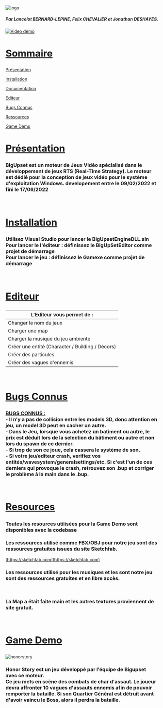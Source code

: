 <br>

![logo](https://i.imgur.com/KJdce0n.png)

<h5>Par Lancelot BERNARD-LEPINE, Felix CHEVALIER et Jonathan DESHAYES.</h5>

[![Video demo](https://media.discordapp.net/attachments/763144350086856735/1129828004349096036/image.png?width=1201&height=676)](https://www.youtube.com/watch?v=SY_2IulE8eY)

## <u><h2>Sommaire</h2></u>

[Présentation](#presented)
<br>

[Installation](#install)
<br>

[Documentation](#documentation)
<br>

[Editeur](#editor)
<br>

[Bugs Connus](#bugs)
<br>

[Ressources](#resource)
<br>

[Game Demo](#gamedemo)
<br>

## <u><h2 id="presented">Présentation</h2></u>

<h3>BigUpset est un moteur de Jeux Vidéo spécialisé dans le développement de jeux RTS (Real-Time Strategy). Le moteur est dédié pour la conception de jeux vidéo pour le système d'exploitation Windows.
developement entre le 09/02/2022 et fini le 17/06/2022
</h3>

<br>


## <u><h2 id="install">Installation</h2></u>

<h3>Utilisez Visual Studio pour lancer le BigUpsetEngineDLL.sln<br>
Pour lancer le l'éditeur : définissez le BigUpSetEditor comme projet de démarrage<br>
Pour lancer le jeu : définissez le Gamexe comme projet de démarrage<br> </h3>

<br>

## <u><h2 id="editor">Editeur</h2></u>

 L'Editeur vous permet de :                        |
 -------------                                     |
 Changer le nom du jeux                            |
 Charger une map                                   |
 Charger la musique du jeu ambiente                |
 Créer une entité (Character / Building / Décors)  |
 Créer des particules                              |
 Créer des vagues d'ennemis                        |
<br>

## <u><h2 id="bugs">Bugs Connus</h2></u>

<h3><u>BUGS CONNUS :</u>
<br>- Il n'y a pas de collision entre les models 3D, donc attention en jeu, un model 3D peut en cacher un  autre.
<br>- Dans le Jeu, lorsque vous achetez un batiment ou autre, le prix est déduit lors de la selection du bâtiment ou autre et non lors du spawn de ce dernier.
<br>- Si trop de son ce joue, cela cassera le système de son.
<br>- Si votre jeu/editeur crash, verifiez vos entités/wavesystem/generalsettings/etc. Si c'est l'un de ces derniers qui provoque le crash, retrouvez son .bup et corriger le problème à la main dans le .bup.

</h3>

<br>

## <u><h2 id="resource">Resources</h2></u>

<h3>Toutes les resources utilisées pour la Game Demo sont disponibles avec la codebase</h3>

<h3>Les ressources utilisé comme FBX/OBJ pour notre jeu sont des ressources gratuites issues du site Sketchfab.</h3>

[https://sketchfab.com](https://sketchfab.com)

<h3>Les ressources utilisé pour les musiques et les sont notre jeu sont des ressources gratuites et en libre accès.</h3>

<br>

<h3>La Map a était faite main et les autres textures proviennent de site gratuit.</h3>

<br>

## <u><h2 id="gamedemo">Game Demo</h2></u>

![honorstory](https://i.imgur.com/sdtSXIc.png)

<h3>Honor Story est un jeu développé par l'équipe de Bigupset avec ce moteur.<br>
Ce jeu mets en scène des combats de char d'assaut. Le joueur devra affronter 10 vagues d'assauts ennemis afin de pouvoir remporter la bataille. Si son Quartier Général est détruit avant d'avoir vaincu le Boss, alors il perdra la bataille.<br>
</h3>
